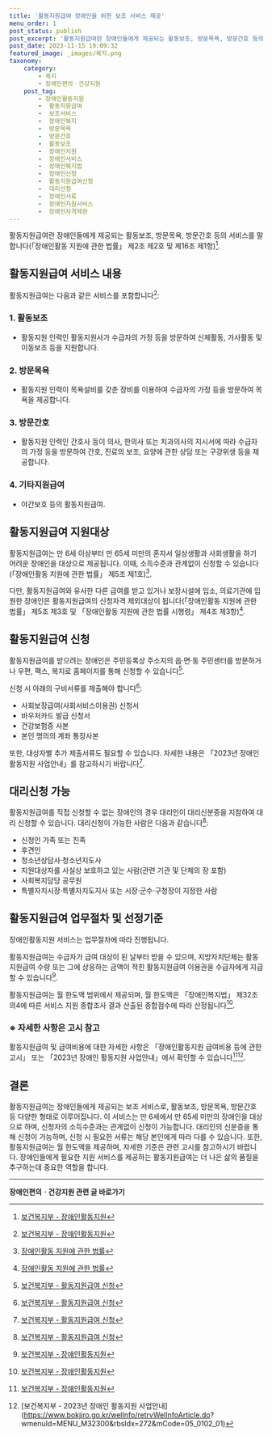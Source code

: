 ```yaml
---
title: '활동지원급여 장애인을 위한 보조 서비스 제공'
menu_order: 1
post_status: publish
post_excerpt: '활동지원급여란 장애인들에게 제공되는 활동보조, 방문목욕, 방문간호 등의 서비스를 말합니다  장애인활동 지원에 관한 법률  제2조 제2호 및 제16조 제1항   1 .'
post_date: 2023-11-15 19:09:32
featured_image: _images/복지.png
taxonomy:
    category:
        - 복지
        - 장애인편의ㆍ건강지원
    post_tag:
        - 장애인활동지원
        -  활동지원급여
        -  보조서비스
        -  장애인복지
        -  방문목욕
        -  방문간호
        -  활동보조
        -  장애인지원
        -  장애인서비스
        -  장애인복지법
        -  장애인신청
        -  활동지원급여신청
        -  대리신청
        -  장애인서류
        -  장애인지원서비스
        -  장애인자격제한
---
```



활동지원급여란 장애인들에게 제공되는 활동보조, 방문목욕, 방문간호 등의 서비스를 말합니다(「장애인활동 지원에 관한 법률」 제2조 제2호 및 제16조 제1항)[^1].

## 활동지원급여 서비스 내용

활동지원급여는 다음과 같은 서비스를 포함합니다[^1]:

### 1. 활동보조

- 활동지원 인력인 활동지원사가 수급자의 가정 등을 방문하여 신체활동, 가사활동 및 이동보조 등을 지원합니다.

### 2. 방문목욕

- 활동지원 인력이 목욕설비를 갖춘 장비를 이용하여 수급자의 가정 등을 방문하여 목욕을 제공합니다.

### 3. 방문간호

- 활동지원 인력인 간호사 등이 의사, 한의사 또는 치과의사의 지시서에 따라 수급자의 가정 등을 방문하여 간호, 진료의 보조, 요양에 관한 상담 또는 구강위생 등을 제공합니다.

### 4. 기타지원급여

- 야간보호 등의 활동지원급여.

## 활동지원급여 지원대상

활동지원급여는 만 6세 이상부터 만 65세 미만의 혼자서 일상생활과 사회생활을 하기 어려운 장애인을 대상으로 제공됩니다. 이때, 소득수준과 관계없이 신청할 수 있습니다(「장애인활동 지원에 관한 법률」 제5조 제1호)[^2].

다만, 활동지원급여와 유사한 다른 급여를 받고 있거나 보장시설에 입소, 의료기관에 입원한 장애인은 활동지원급여의 신청자격 제외대상이 됩니다(「장애인활동 지원에 관한 법률」 제5조 제3호 및 「장애인활동 지원에 관한 법률 시행령」 제4조 제3항)[^2].

## 활동지원급여 신청

활동지원급여를 받으려는 장애인은 주민등록상 주소지의 읍·면·동 주민센터를 방문하거나 우편, 팩스, 복지로 홈페이지를 통해 신청할 수 있습니다[^3].

신청 시 아래의 구비서류를 제출해야 합니다[^3]:

- 사회보장급여(사회서비스이용권) 신청서
- 바우처카드 발급 신청서
- 건강보험증 사본
- 본인 명의의 계좌 통장사본

또한, 대상자별 추가 제출서류도 필요할 수 있습니다. 자세한 내용은 「2023년 장애인 활동지원 사업안내」를 참고하시기 바랍니다[^3].

## 대리신청 가능

활동지원급여를 직접 신청할 수 없는 장애인의 경우 대리인이 대리신분증을 지참하여 대리 신청할 수 있습니다. 대리신청이 가능한 사람은 다음과 같습니다[^3]:

- 신청인 가족 또는 친족
- 후견인
- 청소년상담사·청소년지도사
- 지원대상자를 사실상 보호하고 있는 사람(관련 기관 및 단체의 장 포함)
- 사회복지담당 공무원
- 특별자치시장·특별자치도지사 또는 시장·군수·구청장이 지정한 사람

## 활동지원급여 업무절차 및 선정기준

장애인활동지원 서비스는 업무절차에 따라 진행됩니다.

활동지원급여는 수급자가 급여 대상이 된 날부터 받을 수 있으며, 지방자치단체는 활동지원급여 수량 또는 그에 상응하는 금액이 적힌 활동지원급여 이용권을 수급자에게 지급할 수 있습니다[^1].

활동지원급여는 월 한도액 범위에서 제공되며, 월 한도액은 「장애인복지법」 제32조의4에 따른 서비스 지원 종합조사 결과 산출된 종합점수에 따라 산정됩니다[^1].

### ※ 자세한 사항은 고시 참고

활동지원급여 및 급여비용에 대한 자세한 사항은 「장애인활동지원 급여비용 등에 관한 고시」 또는 「2023년 장애인 활동지원 사업안내」에서 확인할 수 있습니다[^1][^4].

## 결론

활동지원급여는 장애인들에게 제공되는 보조 서비스로, 활동보조, 방문목욕, 방문간호 등 다양한 형태로 이루어집니다. 이 서비스는 만 6세에서 만 65세 미만의 장애인을 대상으로 하며, 신청자의 소득수준과는 관계없이 신청이 가능합니다. 대리인의 신분증을 통해 신청이 가능하며, 신청 시 필요한 서류는 해당 본인에게 따라 다를 수 있습니다. 또한, 활동지원급여는 월 한도액을 제공하며, 자세한 기준은 관련 고시를 참고하시기 바랍니다. 장애인들에게 필요한 지원 서비스를 제공하는 활동지원급여는 더 나은 삶의 품질을 추구하는데 중요한 역할을 합니다.

[^1]: [보건복지부 - 장애인활동지원](https://www.bokjiro.go.kr/nwel/welfareinfo/factivies.jsp)
[^2]: [장애인활동 지원에 관한 법률](https://www.law.go.kr/%EB%B2%95%EB%A0%B9/%EC%9E%A5%EC%95%A0%EC%9D%B8%ED%99%9C%EB%8F%99%EC%A7%80%EC%9B%90%EC%97%90%EA%B4%80%ED%95%9C%EB%B2%95%EB%A5%A0)
[^3]: [보건복지부 - 활동지원급여 신청](https://www.bokjiro.go.kr/nwel/mobile/cus/wrt/wrtInfoCtgMobileMv.wrt?menuId=02&wrtSn=29774)
[^4]: [보건복지부 - 2023년 장애인 활동지원 사업안내](https://www.bokjiro.go.kr/welInfo/retrvWelInfoArticle.do? wmenuId=MENU_M32300&rbsIdx=272&mCode=05_0102_01)
<!-- wp:separator -->
<hr class="wp-block-separator has-alpha-channel-opacity"/>
<!-- /wp:separator -->

<!-- wp:group {"backgroundColor":"base","layout":{"type":"constrained"}} -->
<div class="wp-block-group has-base-background-color has-background"><!-- wp:paragraph {"align":"center","fontSize":"medium"} -->
<p class="has-text-align-center has-large-font-size"><strong>장애인편의ㆍ건강지원 관련 글 바로가기</strong></p>
<!-- /wp:paragraph -->


<!-- wp:latest-posts
{"categories":[{"id":22809,"count":19,"description":"","link":"https://uknowlaw.com/category/%ec%9e%a5%ec%95%a0%ec%9d%b8%ed%8e%b8%ec%9d%98%e3%86%8d%ea%b1%b4%ea%b0%95%ec%a7%80%ec%9b%90/","name":"장애인편의ㆍ건강지원","slug":"장애인편의ㆍ건강지원","taxonomy":"category","parent":0,"meta":[],"_links":{"self":[{"href":"https://uknowlaw.com/wp-json/wp/v2/categories/22809"}],"collection":[{"href":"https://uknowlaw.com/wp-json/wp/v2/categories"}],"about":[{"href":"https://uknowlaw.com/wp-json/wp/v2/taxonomies/category"}],"wp:post_type":[{"href":"https://uknowlaw.com/wp-json/wp/v2/posts?categories=22809"}],"curies":[{"name":"wp","href":"https://api.w.org/{rel}","templated":true}]}}],"postsToShow":100,"excerptLength":28,"postLayout":"grid","columns":2,"featuredImageAlign":"left","featuredImageSizeSlug":"large","fontSize":"small"} /--></div>
<!-- /wp:group -->